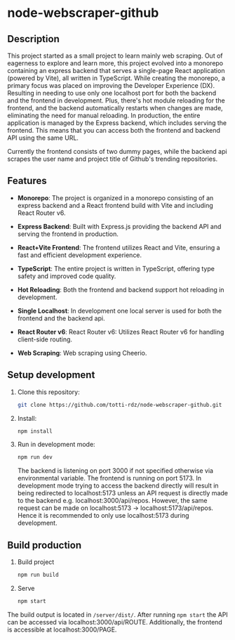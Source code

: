 # node-webscraper-github

## Description

This project started as a small project to learn mainly web scraping. Out of eagerness to explore and learn more, this project evolved into a monorepo containing an express backend that serves a single-page React application (powered by Vite), all written in TypeScript. While creating the monorepo, a primary focus was placed on improving the Developer Experience (DX). Resulting in needing to use only one localhost port for both the backend and the frontend in development. Plus, there's hot module reloading for the frontend, and the backend automatically restarts when changes are made, eliminating the need for manual reloading.
In production, the entire application is managed by the Express backend, which includes serving the frontend. This means that you can access both the frontend and backend API using the same URL.

Currently the frontend consists of two dummy pages, while the backend api scrapes the user name and project title of Github's trending repositories.

## Features

- **Monorepo**: The project is organized in a monorepo consisting of an express backend and a React frontend build with Vite and including React Router v6.

- **Express Backend**: Built with Express.js providing the backend API and serving the frontend in production.

- **React+Vite Frontend**: The frontend utilizes React and Vite, ensuring a fast and efficient development experience.

- **TypeScript**: The entire project is written in TypeScript, offering type safety and improved code quality.

- **Hot Reloading**: Both the frontend and backend support hot reloading in development.

- **Single Localhost**: In development one local server is used for both the frontend and the backend api.

- **React Router v6**: React Router v6: Utilizes React Router v6 for handling client-side routing.

- **Web Scraping**: Web scraping using Cheerio.

## Setup development

1. Clone this repository:

   ```sh
   git clone https://github.com/totti-rdz/node-webscraper-github.git
   ```

2. Install:

   ```sh
   npm install
   ```

3. Run in development mode:

   ```sh
   npm run dev
   ```

   The backend is listening on port 3000 if not specified otherwise via environmental variable. The frontend is running on port 5173.
   In development mode trying to access the backend directly will result in being redirected to localhost:5173 unless an API request is directly made to the backend e.g. localhost:3000/api/repos. However, the same request can be made on localhost:5173 -> localhost:5173/api/repos. Hence it is recommended to only use localhost:5173 during development.

## Build production

1. Build project

   ```sh
   npm run build
   ```

2. Serve

   ```sh
   npm start
   ```

The build output is located in `/server/dist/`.
After running `npm start` the API can be accessed via localhost:3000/api/ROUTE. Additionally, the frontend is accessible at localhost:3000/PAGE.